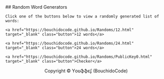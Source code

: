 <html>
  <head>
    <link rel="stylesheet" type="text/css" href="style.css">
  </head>
  <body>
    ## Random Word Generators

    Click one of the buttons below to view a randomly generated list of words:

    <a href="https://bouchidocode.github.io/Randoms/12.html" target="_blank" class="button">12 words</a>

    <a href="https://bouchidocode.github.io/Randoms/24.html" target="_blank" class="button">24 words</a>
 
    <a href="https://bouchidocode.github.io/Randoms/PublicKey0.html" target="_blank" class="button">Checker</a>
  </body>
 <!-- Add the copyright notice -->
    <p style="text-align: center;">Copyright &copy; Yօʊֆֆɛʄ (BouchidoCode)</p>
</html>
